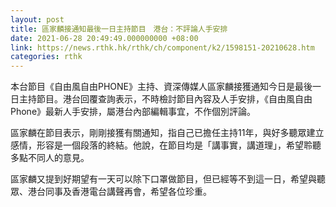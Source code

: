```yaml
---
layout: post
title: 區家麟接通知最後一日主持節目　港台：不評論人手安排
date: 2021-06-28 20:49:49.000000000 +08:00
link: https://news.rthk.hk/rthk/ch/component/k2/1598151-20210628.htm
categories: rthk
---
```


本台節目《自由風自由PHONE》主持、資深傳媒人區家麟接獲通知今日是最後一日主持節目。港台回覆查詢表示，不時檢討節目內容及人手安排，《自由風自由Phone》最新人手安排，屬港台內部編輯事宜，不作個別評論。

區家麟在節目表示，剛剛接獲有關通知，指自己已擔任主持11年，與好多聽眾建立感情，形容是一個段落的終結。他說，在節目均是「講事實，講道理」，希望聆聽多點不同人的意見。

區家麟又提到好期望有一天可以除下口罩做節目，但已經等不到這一日，希望與聽眾、港台同事及香港電台講聲再會，希望各位珍重。
